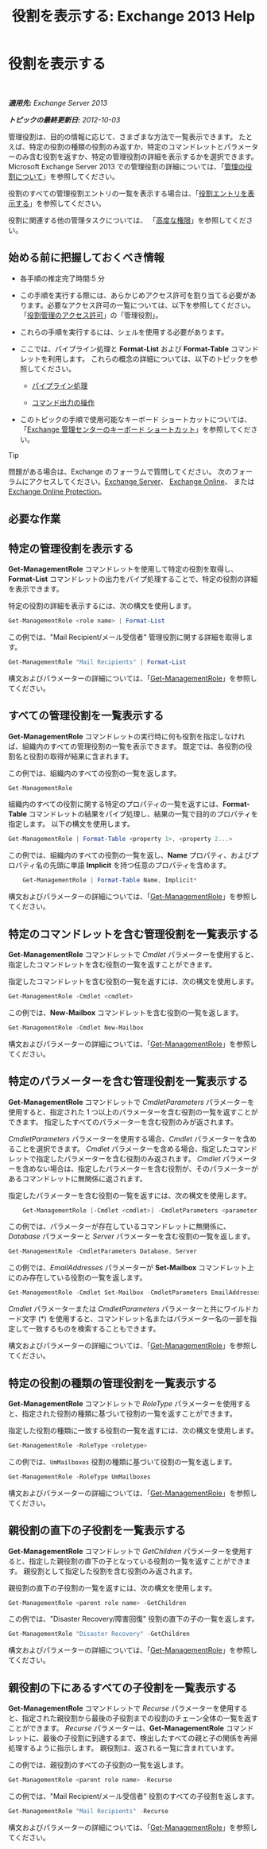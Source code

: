 ﻿---
title: '役割を表示する: Exchange 2013 Help'
TOCTitle: 役割を表示する
ms:assetid: 1875b15f-22db-4ede-b310-ea894d6211c8
ms:mtpsurl: https://technet.microsoft.com/ja-jp/library/Dd335117(v=EXCHG.150)
ms:contentKeyID: 49895271
ms.date: 04/24/2018
mtps_version: v=EXCHG.150
ms.translationtype: HT
---

# 役割を表示する

 

_**適用先:** Exchange Server 2013_

_**トピックの最終更新日:** 2012-10-03_

管理役割は、目的の情報に応じて、さまざまな方法で一覧表示できます。 たとえば、特定の役割の種類の役割のみ返すか、特定のコマンドレットとパラメーターのみ含む役割を返すか、特定の管理役割の詳細を表示するかを選択できます。Microsoft Exchange Server 2013 での管理役割の詳細については、「[管理の役割について](understanding-management-roles-exchange-2013-help.md)」を参照してください。

役割のすべての管理役割エントリの一覧を表示する場合は、「[役割エントリを表示する](view-role-entries-exchange-2013-help.md)」を参照してください。

役割に関連する他の管理タスクについては、 「[高度な権限](advanced-permissions-exchange-2013-help.md)」を参照してください。

## 始める前に把握しておくべき情報

  - 各手順の推定完了時間:5 分

  - この手順を実行する際には、あらかじめアクセス許可を割り当てる必要があります。必要なアクセス許可の一覧については、以下を参照してください。「[役割管理のアクセス許可](role-management-permissions-exchange-2013-help.md)」の「管理役割」。

  - これらの手順を実行するには、シェルを使用する必要があります。

  - ここでは、パイプライン処理と **Format-List** および **Format-Table** コマンドレットを利用します。 これらの概念の詳細については、以下のトピックを参照してください。
    
      - [パイプライン処理](https://technet.microsoft.com/ja-jp/library/aa998260\(v=exchg.150\))
    
      - [コマンド出力の操作](working-with-command-output-exchange-2013-help.md)

  - このトピックの手順で使用可能なキーボード ショートカットについては、「[Exchange 管理センターのキーボード ショートカット](keyboard-shortcuts-in-the-exchange-admin-center-exchange-online-protection-help.md)」を参照してください。


> [!TIP]
> 問題がある場合は、Exchange のフォーラムで質問してください。 次のフォーラムにアクセスしてください。<A href="https://go.microsoft.com/fwlink/p/?linkid=60612">Exchange Server</A>、 <A href="https://go.microsoft.com/fwlink/p/?linkid=267542">Exchange Online</A>、 または <A href="https://go.microsoft.com/fwlink/p/?linkid=285351">Exchange Online Protection</A>。



## 必要な作業

## 特定の管理役割を表示する

**Get-ManagementRole** コマンドレットを使用して特定の役割を取得し、**Format-List** コマンドレットの出力をパイプ処理することで、特定の役割の詳細を表示できます。

特定の役割の詳細を表示するには、次の構文を使用します。

```powershell
Get-ManagementRole <role name> | Format-List
```

この例では、"Mail Recipient/メール受信者" 管理役割に関する詳細を取得します。

```powershell
Get-ManagementRole "Mail Recipients" | Format-List
```

構文およびパラメーターの詳細については、「[Get-ManagementRole](https://technet.microsoft.com/ja-jp/library/dd351125\(v=exchg.150\))」を参照してください。

## すべての管理役割を一覧表示する

**Get-ManagementRole** コマンドレットの実行時に何も役割を指定しなければ、組織内のすべての管理役割の一覧を表示できます。 既定では、各役割の役割名と役割の取得が結果に含まれます。

この例では、組織内のすべての役割の一覧を返します。

```powershell
Get-ManagementRole
```

組織内のすべての役割に関する特定のプロパティの一覧を返すには、**Format-Table** コマンドレットの結果をパイプ処理し、結果の一覧で目的のプロパティを指定します。 以下の構文を使用します。

```powershell
Get-ManagementRole | Format-Table <property 1>, <property 2...>
```

この例では、組織内のすべての役割の一覧を返し、**Name** プロパティ、およびプロパティ名の先頭に単語 **Implicit** を持つ任意のプロパティを含めます。

```powershell
    Get-ManagementRole | Format-Table Name, Implicit*
```

構文およびパラメーターの詳細については、「[Get-ManagementRole](https://technet.microsoft.com/ja-jp/library/dd351125\(v=exchg.150\))」を参照してください。

## 特定のコマンドレットを含む管理役割を一覧表示する

**Get-ManagementRole** コマンドレットで *Cmdlet* パラメーターを使用すると、指定したコマンドレットを含む役割の一覧を返すことができます。

指定したコマンドレットを含む役割の一覧を返すには、次の構文を使用します。

```powershell
Get-ManagementRole -Cmdlet <cmdlet>
```

この例では、**New-Mailbox** コマンドレットを含む役割の一覧を返します。

```powershell
Get-ManagementRole -Cmdlet New-Mailbox
```

構文およびパラメーターの詳細については、「[Get-ManagementRole](https://technet.microsoft.com/ja-jp/library/dd351125\(v=exchg.150\))」を参照してください。

## 特定のパラメーターを含む管理役割を一覧表示する

**Get-ManagementRole** コマンドレットで *CmdletParameters* パラメーターを使用すると、指定された 1 つ以上のパラメーターを含む役割の一覧を返すことができます。 指定したすべてのパラメーターを含む役割のみが返されます。

*CmdletParameters* パラメーターを使用する場合、*Cmdlet* パラメーターを含めることを選択できます。 *Cmdlet* パラメーターを含める場合、指定したコマンドレットで指定したパラメーターを含む役割のみ返されます。 *Cmdlet* パラメーターを含めない場合は、指定したパラメーターを含む役割が、そのパラメーターがあるコマンドレットに無関係に返されます。

指定したパラメーターを含む役割の一覧を返すには、次の構文を使用します。

```powershell
    Get-ManagementRole [-Cmdlet <cmdlet>] -CmdletParameters <parameter 1>, <parameter 2...>
```

この例では、パラメーターが存在しているコマンドレットに無関係に、*Database* パラメーターと *Server* パラメーターを含む役割の一覧を返します。

```powershell
Get-ManagementRole -CmdletParameters Database, Server
```

この例では、*EmailAddresses* パラメーターが **Set-Mailbox** コマンドレット上にのみ存在している役割の一覧を返します。

```powershell
Get-ManagementRole -Cmdlet Set-Mailbox -CmdletParameters EmailAddresses
```

*Cmdlet* パラメーターまたは *CmdletParameters* パラメーターと共にワイルドカード文字 (\*) を使用すると、コマンドレット名またはパラメーター名の一部を指定して一致するものを検索することもできます。

構文およびパラメーターの詳細については、「[Get-ManagementRole](https://technet.microsoft.com/ja-jp/library/dd351125\(v=exchg.150\))」を参照してください。

## 特定の役割の種類の管理役割を一覧表示する

**Get-ManagementRole** コマンドレットで *RoleType* パラメーターを使用すると、指定された役割の種類に基づいて役割の一覧を返すことができます。

指定した役割の種類に一致する役割の一覧を返すには、次の構文を使用します。

```powershell
Get-ManagementRole -RoleType <roletype>
```

この例では、`UmMailboxes` 役割の種類に基づいて役割の一覧を返します。

```powershell
Get-ManagementRole -RoleType UmMailboxes
```

構文およびパラメーターの詳細については、「[Get-ManagementRole](https://technet.microsoft.com/ja-jp/library/dd351125\(v=exchg.150\))」を参照してください。

## 親役割の直下の子役割を一覧表示する

**Get-ManagementRole** コマンドレットで *GetChildren* パラメーターを使用すると、指定した親役割の直下の子となっている役割の一覧を返すことができます。 親役割として指定した役割を含む役割のみ返されます。

親役割の直下の子役割の一覧を返すには、次の構文を使用します。

```powershell
Get-ManagementRole <parent role name> -GetChildren
```

この例では、"Disaster Recovery/障害回復" 役割の直下の子の一覧を返します。

```powershell
Get-ManagementRole "Disaster Recovery" -GetChildren
```

構文およびパラメーターの詳細については、「[Get-ManagementRole](https://technet.microsoft.com/ja-jp/library/dd351125\(v=exchg.150\))」を参照してください。

## 親役割の下にあるすべての子役割を一覧表示する

**Get-ManagementRole** コマンドレットで *Recurse* パラメーターを使用すると、指定された親役割から最後の子役割までの役割のチェーン全体の一覧を返すことができます。 *Recurse* パラメーターは、**Get-ManagementRole** コマンドレットに、最後の子役割に到達するまで、検出したすべての親と子の関係を再帰処理するように指示します。 親役割は、返される一覧に含まれています。

この例では、親役割のすべての子役割の一覧を返します。

```powershell
Get-ManagementRole <parent role name> -Recurse
```

この例では、"Mail Recipient/メール受信者" 役割のすべての子役割を返します。

```powershell
Get-ManagementRole "Mail Recipients" -Recurse
```

構文およびパラメーターの詳細については、「[Get-ManagementRole](https://technet.microsoft.com/ja-jp/library/dd351125\(v=exchg.150\))」を参照してください。


